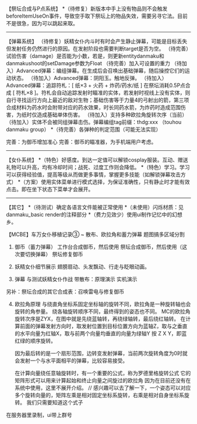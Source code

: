 
【祭坛合成与P点系统】
*（待修复）新版本中手上没有物品则不会触发beforeItemUseOn事件，导致空手取下祭坛上的物品失效，需要另寻它法。目前不是很急，因为可以跳起来取。

-----

【弹幕系统】
（待修复）妖精女仆内斗时有时会产生静止弹幕，可能是目标丢失但发射任务仍然进行的原因。在发射阶段也需要判断target是否为空。
（待完善）试验伤害（damage）是否能为小数，若是，则更新entitydanmaku和danmakushoot的setDamage参数为Float
（待完善）加入可设置的重力
（待加入）Advanced弹幕：编组弹幕。在生成后会召唤出基础弹幕，随后操控它们的运动状态。
（待加入）Advanced弹幕：阴阳玉。触地反弹。
（待加入）Advanced弹幕：追踪符札：[ 纸×3 + 火药 + 炸药/药水/纸 ] 在祭坛消耗0.5P点合成 [ 符札×8 ]。符札会自动追踪发射时瞄准的实体，若发射时视线上没有实体，则自行寻找运行方向上最近的敌对生物；基础伤害等于力量4的弓射出的箭，第三项合成材料为药水时会附带对应的药水效果，时长同药水箭，为炸药时造成范围伤害，为纸时仅造成基础单体伤害。
（待加入）支持多种欧拉角旋转次序（当前）
（待加入）实体不会被同组弹幕击伤。弹幕编组tag前缀：thdg:xxx （touhou danmaku group）
*（待完善）各弹种的判定范围（可能无法实现）

完善：为御币增加准心
完善：御币的瞄准器，为手机端用户考虑。

-----

【女仆系统】
*（特色）好感度。到达一定值可以解锁cosplay服装。互动、赠送礼物可以升高，均有冷却时间；战死、过度工作则会降低。
*（特色）学习。学习可以获得经验值，提高等级从而做更多事情，掌握更多技能（如解锁弹幕攻击方式）
*（方案）使用实体菜单进行模式选择，为保证准确性，只有静止时才能有效点击。即在坐下状态下菜单才会展开。

-----

【其它】
*（待测试）确定各语言文件能被正常使用
*（未使用）闪烁材质：见danmaku_basic render的注释部分
*（费力见效少）使用ui制作记忆中的幻想乡。


【MCBE】车万女仆移植记录③ ~ 散布、欧拉角和蓄力弹幕
题图搞多区域分割

1. 御币（蓄力弹幕）
   工作台合成御币，然后使用
   祭坛合成御币，然后使用（这次要切换弹幕）
   祭坛修复御币

2. 妖精女仆细节展示
   翅膀扇动、头发飘动、行走与眨眼动画。

3. 弹幕
   与测试妖精女仆作战
   带散布：原理演示 实机演示

另补：祭坛合成的其它合成表：召唤雷电与修复御币

4. 欧拉角原理
   与绕直角坐标系固定坐标轴的旋转不同，欧拉角是一种旋转轴也会旋转的角参量。
   绕各轴旋转顺序不同，最终得到的姿态也不同。
   MC的欧拉角旋转次序是ZYX，在图中就是先绕蓝轴转，再绕绿轴转，最后绕红轴转。
   在计算前面的弹幕发射方向时，取发射位置到目标位置方向为蓝轴Z，取与之垂直的水平向量为红轴X，取与前两个向量均垂直的向量为绿轴Y
   按 Z X Y，即蓝红绿的顺序旋转。
   
   因为最后转的是一个扇形范围，边转变发射弹幕，当前两次旋转角度为0时就会发射一个与水平面相平的弹幕，比较容易接受。

   在计算向量绕任意轴旋转时，有一个重要的公式，称为罗德里格旋转公式
   它的矩阵形式可以用来计算起始和终止向量之间旋过的欧拉角
   因为在目前还没有在系统中使用，这里不展开介绍。
   // 感兴趣可以去了解一下，一个姿态可以对应多个旋转向量的，矩阵左乘是相对固定坐标系旋转，右乘是相对自身坐标系旋转。
   我们只需要知道这个式子

在服务器里录制，ui带上群号
